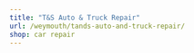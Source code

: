 ```yaml
---
title: "T&S Auto & Truck Repair"
url: /weymouth/tands-auto-and-truck-repair/
shop: car repair
---
```

